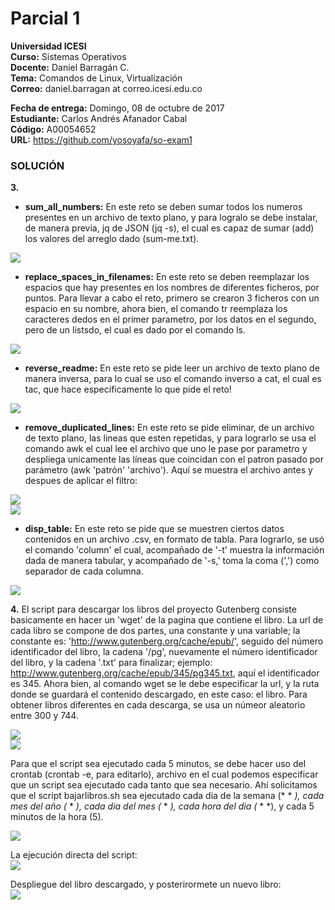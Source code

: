 # Parcial 1

**Universidad ICESI**  
**Curso:** Sistemas Operativos  
**Docente:** Daniel Barragán C.  
**Tema:** Comandos de Linux, Virtualización  
**Correo:** daniel.barragan at correo.icesi.edu.co

**Fecha de entrega:** Domingo, 08 de octubre de 2017  
**Estudiante:** Carlos Andrés Afanador Cabal  
**Código:** A00054652  
**URL:** https://github.com/yosoyafa/so-exam1  

### SOLUCIÓN

**3.** 
* **sum_all_numbers:** En este reto se deben sumar todos los numeros presentes en un archivo de texto plano, y para logralo se debe instalar, de manera previa, jq de JSON (jq -s), el cual es capaz de sumar (add) los valores del arreglo dado (sum-me.txt).  
  
 ![][1]   
 
* **replace_spaces_in_filenames:** En este reto se deben reemplazar los espacios que hay presentes en los nombres de diferentes ficheros, por puntos. Para llevar a cabo el reto, primero se crearon 3 ficheros con un espacio en su nombre, ahora bien, el comando tr reemplaza los caracteres dedos en el primer parametro, por los datos en el segundo, pero de un listsdo, el cual es dado por el comando ls.  
  
 ![][2]   
 
 * **reverse_readme:** En este reto se pide leer un archivo de texto plano de manera inversa, para lo cual se uso el comando inverso a cat, el cual es tac, que hace especificamente lo que pide el reto!  
   
 ![][3]   
 
 * **remove_duplicated_lines:** En este reto se pide eliminar, de un archivo de texto plano, las lineas que esten repetidas, y para lograrlo se usa el comando awk el cual lee el archivo que uno le pase por parametro y despliega unicamente las líneas que coincidan con el patron pasado por parámetro (awk 'patrón' 'archivo'). Aquí se muestra el archivo antes y despues de aplicar el filtro:  
   
 ![][4]   
 ![][5]   
   
 
* **disp_table:** En este reto se pide que se muestren ciertos datos contenidos en un archivo .csv, en formato de tabla. Para lograrlo, se usó el comando 'column' el cual, acompañado de '-t' muestra la información dada de manera tabular, y acompañado de '-s,' toma la coma (',') como separador de cada columna.  
  
 ![][6]   
  
  
**4.**  El script para descargar los libros del proyecto Gutenberg consiste basicamente en hacer un 'wget' de la pagina que contiene el libro. La url de cada libro se compone de dos partes, una constante y una variable; la constante es: 'http://www.gutenberg.org/cache/epub/', seguido del número identificador del libro, la cadena '/pg', nuevamente el número identificador del libro, y la cadena '.txt' para finalizar; ejemplo: http://www.gutenberg.org/cache/epub/345/pg345.txt, aquí el identificador es 345. Ahora bien, al comando wget se le debe especificar la url, y la ruta donde se guardará el contenido descargado, en este caso: el libro. Para obtener libros diferentes en cada descarga, se usa un númeor aleatorio entre 300 y 744.  
  
 ![][7]   
 ![][8]   
   
 Para que el script sea ejecutado cada 5 minutos, se debe hacer uso del crontab (crontab -e, para editarlo), archivo en el cual podemos especificar que un script sea ejecutado cada tanto que sea necesario. Ahí solicitamos que el script bajarlibros.sh sea ejecutado cada dia de la semana (* * *), cada mes del año (* * *), cada dia del mes (* * *), cada hora del dia (* * *), y cada 5 minutos de la hora (5).  
   
 ![][9]   
      
  La ejecución directa del script:  
 ![][10]   
    
  Despliegue del libro descargado, y posterirormete un nuevo libro:  
 ![][11]   
  
  
[1]: images/sum-me.png
[2]: images/replace.png
[3]: images/reverse.png
[4]: images/facesnolisto.png
[5]: images/faceslisto.png
[6]: images/table.png
[7]: images/script.png
[8]: images/pathbooks.png
[9]: images/crontab1.png
[10]: images/descargalibros.png
[11]: images/libro.png
